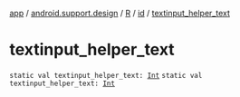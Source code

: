 [app](../../../index.md) / [android.support.design](../../index.md) / [R](../index.md) / [id](index.md) / [textinput_helper_text](./textinput_helper_text.md)

# textinput_helper_text

`static val textinput_helper_text: `[`Int`](https://kotlinlang.org/api/latest/jvm/stdlib/kotlin/-int/index.html)
`static val textinput_helper_text: `[`Int`](https://kotlinlang.org/api/latest/jvm/stdlib/kotlin/-int/index.html)